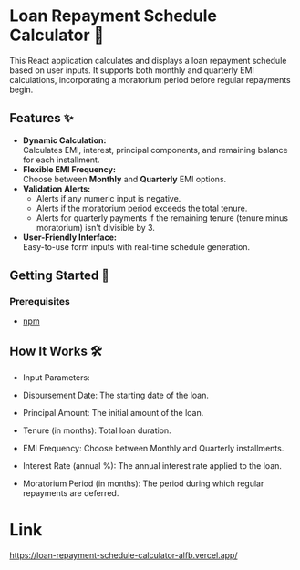 # Loan Repayment Schedule Calculator 🏦

This React application calculates and displays a loan repayment schedule based on user inputs. It supports both monthly and quarterly EMI calculations, incorporating a moratorium period before regular repayments begin.

## Features ✨

- **Dynamic Calculation:**  
  Calculates EMI, interest, principal components, and remaining balance for each installment.
- **Flexible EMI Frequency:**  
  Choose between **Monthly** and **Quarterly** EMI options.
- **Validation Alerts:**  
  - Alerts if any numeric input is negative.  
  - Alerts if the moratorium period exceeds the total tenure.  
  - Alerts for quarterly payments if the remaining tenure (tenure minus moratorium) isn't divisible by 3.
- **User-Friendly Interface:**  
  Easy-to-use form inputs with real-time schedule generation.

## Getting Started 🚀

### Prerequisites
- [npm](https://www.npmjs.com/)

## How It Works 🛠️
 - Input Parameters:

 - Disbursement Date: The starting date of the loan.
 - Principal Amount: The initial amount of the loan.
 - Tenure (in months): Total loan duration.
 - EMI Frequency: Choose between Monthly and Quarterly installments.
 - Interest Rate (annual %): The annual interest rate applied to the loan.
 - Moratorium Period (in months): The period during which regular repayments are deferred.

# Link
https://loan-repayment-schedule-calculator-alfb.vercel.app/
